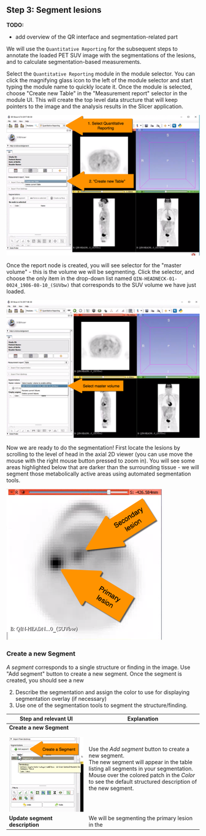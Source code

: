 ## Step 3: Segment lesions

**TODO:**
* add overview of the QR interface and segmentation-related part

We will use the `Quantitative Reporting` for the subsequent steps to annotate the loaded PET SUV image with the segmentations of the lesions, and to calculate segmentation-based measurements.

Select the `Quantitative Reporting` module in the module selector. You can click the magnifying glass icon to the left of the module selector and start typing the module name to quickly locate it. Once the module is selected, choose "Create new Table" in the "Measurement report" selector in the module UI. This will create the top level data structure that will keep pointers to the image and the analysis results in the Slicer application.

![](/gitbook/assets/select-qr.png)

Once the report node is created, you will see selector for the "master volume" - this is the volume we will be segmenting. Click the selector, and choose the only item in the drop-down list named `QIN-HEADNECK-01-0024_1986-08-10_(SUVbw)` that corresponds to the SUV volume we have just loaded.

![](/gitbook/assets/select-master.png)

Now we are ready to do the segmentation! First locate the lesions by scrolling to the level of head in the axial 2D viewer (you can use move the mouse with the right mouse button pressed to zoom in). You will see some areas highlighted below that are darker than the surrounding tissue - we will segment those metabolically active areas using automated segmentation tools.

![](/gitbook/assets/pt-lesion.png)

### Create a new Segment 

_A segment_ corresponds to a single structure or finding in the image. Use "Add segment" button to create a new segment. Once the segment is created, you should see a new 

2. Describe the segmentation and assign the color to use for displaying segmentation overlay (if necessary)
3. Use one of the segmentation tools to segment the structure/finding.



| Step and relevant UI | Explanation |
| -- | -- |
| **Create a new Segment** <br><br> ![](/gitbook/assets/add-segment.png) | Use the _Add segment_ button to create a new segment. <br>The new segment will appear in the table listing all segments in your segmentation. <br>Mouse over the colored patch in the _Color_ to see the default structured description of the new segment.|
| **Update segment description**| We will be segmenting the primary lesion in the |